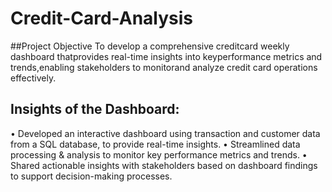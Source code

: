 # Credit-Card-Analysis
##Project Objective
To develop a comprehensive creditcard weekly dashboard thatprovides real-time insights into keyperformance metrics and trends,enabling stakeholders to monitorand analyze credit card operations effectively.

## Insights of the Dashboard:

• Developed an interactive dashboard using
transaction and customer data from a SQL database,
to provide real-time insights.
• Streamlined data processing & analysis to monitor
key performance metrics and trends.
• Shared actionable insights with stakeholders based
on dashboard findings to support decision-making
processes.
